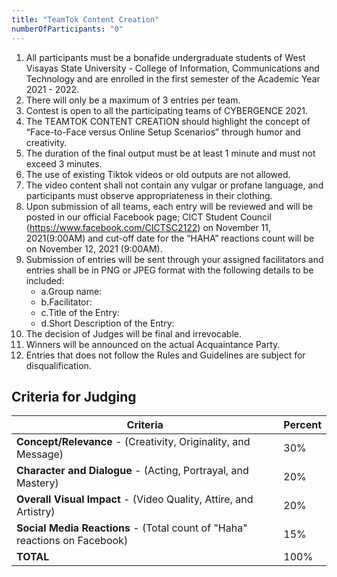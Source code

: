 ```yaml
---
title: "TeamTok Content Creation"
numberOfParticipants: "0"
---
```


1. All participants must be a bonafide undergraduate students of West Visayas State University - College of Information, Communications and Technology and are enrolled in the first semester of the Academic Year 2021 - 2022.
2. There will only be a maximum of 3 entries per team.
3. Contest is open to all the participating teams of CYBERGENCE 2021.
4. The TEAMTOK CONTENT CREATION should highlight the concept of “Face-to-Face versus Online Setup Scenarios” through humor and creativity.
5. The duration of the final output must be at least 1 minute and must not exceed 3 minutes.
6. The use of existing Tiktok videos or old outputs are not allowed.
7. The video content shall not contain any vulgar or profane language, and participants must observe appropriateness in their clothing.
8. Upon submission of all teams, each entry will be reviewed and will be posted in our official Facebook page; CICT Student Council (https://www.facebook.com/CICTSC2122) on November 11, 2021(9:00AM) and cut-off date for the “HAHA” reactions count will be on November 12, 2021 (9:00AM).
9. Submission of entries will be sent through your assigned facilitators and entries shall be in PNG or JPEG format with the following details to be included:
   - a.Group name:
   - b.Facilitator:
   - c.Title of the Entry:
   - d.Short Description of the Entry:
10. The decision of Judges will be final and irrevocable.
11. Winners will be announced on the actual Acquaintance Party.
12. Entries that does not follow the Rules and Guidelines are subject for disqualification.

## Criteria for Judging

| Criteria                                                                   | Percent |
| -------------------------------------------------------------------------- | ------- |
| **Concept/Relevance** - (Creativity, Originality, and Message)             | 30%     |
| **Character and Dialogue** - (Acting, Portrayal, and Mastery)              | 20%     |
| **Overall Visual Impact** - (Video Quality, Attire, and Artistry)          | 20%     |
| **Social Media Reactions** - (Total count of "Haha" reactions on Facebook) | 15%     |
| **TOTAL**                                                                  | 100%    |
